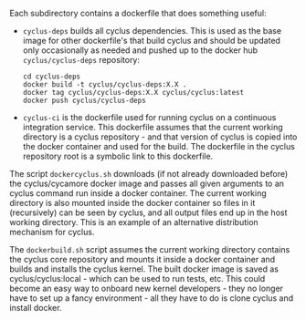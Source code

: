 
Each subdirectory contains a dockerfile that does something useful:

* ``cyclus-deps`` builds all cyclus dependencies.  This is used as the base
  image for other dockerfile's that build cyclus and should be updated only
  occasionally as needed and pushed up to the docker hub
  ``cyclus/cyclus-deps`` repository:

  ```
  cd cyclus-deps
  docker build -t cyclus/cyclus-deps:X.X .
  docker tag cyclus/cyclus-deps:X.X cyclus/cyclus:latest
  docker push cyclus/cyclus-deps
  ```

* ``cyclus-ci`` is the dockerfile used for running cyclus on a continuous
  integration service.  This dockerfile assumes that the current working
  directory is a cyclus repository - and that version of cyclus is copied into
  the docker container and used for the build.  The dockerfile in the cyclus
  repository root is a symbolic link to this dockerfile.

The script ``dockercyclus.sh`` downloads (if not already downloaded before)
the cyclus/cycamore docker image and passes all given arguments to an cyclus
command run inside a docker container.  The current working directory is also
mounted inside the docker container so files in it (recursively) can be seen
by cyclus, and all output files end up in the host working directory.  This is
an example of an alternative distribution mechanism for cyclus.

The ``dockerbuild.sh`` script assumes the current working directory contains
the cyclus core repository and mounts it inside a docker container and builds
and installs the cyclus kernel.  The built docker image is saved as
cyclus/cyclus:local - which can be used to run tests, etc.  This could become
an easy way to onboard new kernel developers - they no longer have to set up a
fancy environment - all they have to do is clone cyclus and install docker.
